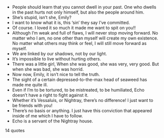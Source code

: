  - People should learn that you cannot dwell in your past. One who dwells in the past hurts not only himself, but also the people around him.
 - She’s stupid, isn’t she, Emily?
 - I want to know what it is, this ‘sin’ they say I’ve committed.
 - Of course. I loved it so much it made me want to spit on you!!
 - Although I’m weak and full of flaws, I will never stop moving forward. No matter who I am, no one other than myself will create my own existence. No matter what others may think or feel, I will still move forward as myself.
 - We are linked by our shadows, not by our light.
 - It’s impossible to live without hurting others.
 - There was a little girl, When she was good, she was very, very good. But when she was bad, she was horrid.
 - Now now, Emily, it isn’t nice to tell the truth.
 - The sight of a certain depressed-to-the-max head of seaweed has made me quite ill.
 - Even if I’m to be tortured, to be mistreated, to be humiliated, Echo doesn’t have a right to fight against it.
 - Whether it’s Vessaluis, or Nightray, there’s no difference! I just want to be friends with you!
 - There’s no basis or anything. I just have this conviction that appeared inside of me which I have to follow.
 - Echo is a servant of the Nightray house.

14 quotes